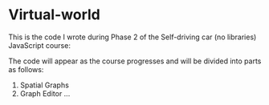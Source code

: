 # Virtual-world

This is the code I wrote during Phase 2 of the Self-driving car (no libraries) JavaScript course:

The code will appear as the course progresses and will be divided into parts as follows:

  1. Spatial Graphs
  2. Graph Editor
  ...

